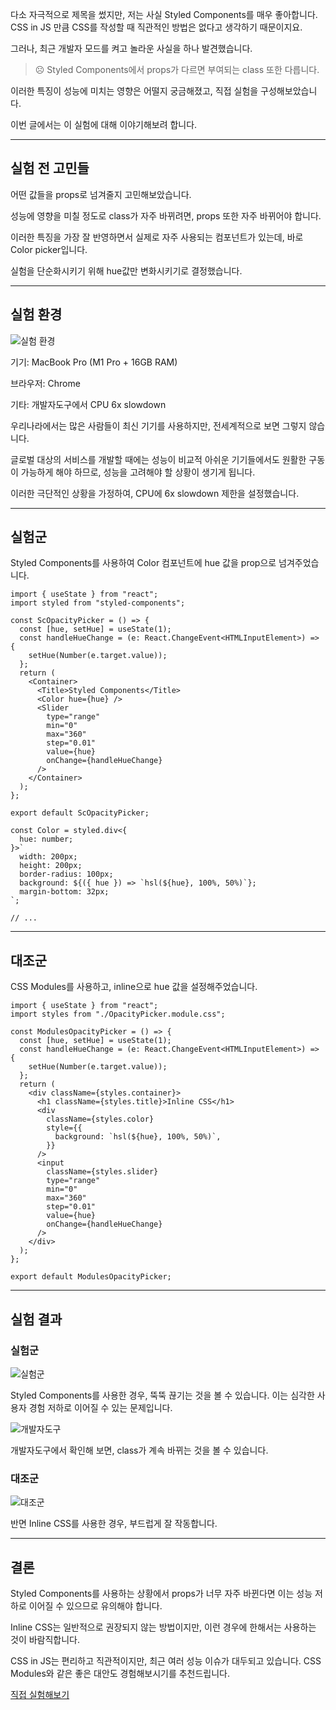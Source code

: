 다소 자극적으로 제목을 썼지만, 저는 사실 Styled Components를 매우 좋아합니다. CSS in JS 만큼 CSS를 작성할 때 직관적인 방법은 없다고 생각하기 때문이지요.

그러나, 최근 개발자 모드를 켜고 놀라운 사실을 하나 발견했습니다.

> ☹️ Styled Components에서 props가 다르면 부여되는 class 또한 다릅니다.

이러한 특징이 성능에 미치는 영향은 어떨지 궁금해졌고, 직접 실험을 구성해보았습니다.

이번 글에서는 이 실험에 대해 이야기해보려 합니다.

---

## 실험 전 고민들

어떤 값들을 props로 넘겨줄지 고민해보았습니다.

성능에 영향을 미칠 정도로 class가 자주 바뀌려면, props 또한 자주 바뀌어야 합니다.

이러한 특징을 가장 잘 반영하면서 실제로 자주 사용되는 컴포넌트가 있는데, 바로 Color picker입니다.

실험을 단순화시키기 위해 hue값만 변화시키기로 결정했습니다.

---

## 실험 환경

![실험 환경](https://velog.velcdn.com/images/gs18004/post/547b615b-0986-42c3-8882-e40a8012cdd5/image.png)

기기: MacBook Pro (M1 Pro + 16GB RAM)

브라우저: Chrome

기타: 개발자도구에서 CPU 6x slowdown

우리나라에서는 많은 사람들이 최신 기기를 사용하지만, 전세계적으로 보면 그렇지 않습니다.

글로벌 대상의 서비스를 개발할 때에는 성능이 비교적 아쉬운 기기들에서도 원활한 구동이 가능하게 해야 하므로, 성능을 고려해야 할 상황이 생기게 됩니다.

이러한 극단적인 상황을 가정하여, CPU에 6x slowdown 제한을 설정했습니다.

---

## 실험군

Styled Components를 사용하여 Color 컴포넌트에 hue 값을 prop으로 넘겨주었습니다.

```tsx
import { useState } from "react";
import styled from "styled-components";

const ScOpacityPicker = () => {
  const [hue, setHue] = useState(1);
  const handleHueChange = (e: React.ChangeEvent<HTMLInputElement>) => {
    setHue(Number(e.target.value));
  };
  return (
    <Container>
      <Title>Styled Components</Title>
      <Color hue={hue} />
      <Slider
        type="range"
        min="0"
        max="360"
        step="0.01"
        value={hue}
        onChange={handleHueChange}
      />
    </Container>
  );
};

export default ScOpacityPicker;

const Color = styled.div<{
  hue: number;
}>`
  width: 200px;
  height: 200px;
  border-radius: 100px;
  background: ${({ hue }) => `hsl(${hue}, 100%, 50%)`};
  margin-bottom: 32px;
`;

// ...
```

---

## 대조군

CSS Modules를 사용하고, inline으로 hue 값을 설정해주었습니다.

```tsx
import { useState } from "react";
import styles from "./OpacityPicker.module.css";

const ModulesOpacityPicker = () => {
  const [hue, setHue] = useState(1);
  const handleHueChange = (e: React.ChangeEvent<HTMLInputElement>) => {
    setHue(Number(e.target.value));
  };
  return (
    <div className={styles.container}>
      <h1 className={styles.title}>Inline CSS</h1>
      <div
        className={styles.color}
        style={{
          background: `hsl(${hue}, 100%, 50%)`,
        }}
      />
      <input
        className={styles.slider}
        type="range"
        min="0"
        max="360"
        step="0.01"
        value={hue}
        onChange={handleHueChange}
      />
    </div>
  );
};

export default ModulesOpacityPicker;
```

---

## 실험 결과

### 실험군

![실험군](https://velog.velcdn.com/images/gs18004/post/32b157bc-fb77-4e08-a495-eacc3b2fbc04/image.gif)

Styled Components를 사용한 경우, 뚝뚝 끊기는 것을 볼 수 있습니다. 이는 심각한 사용자 경험 저하로 이어질 수 있는 문제입니다.

![개발자도구](https://velog.velcdn.com/images/gs18004/post/aae941f2-282a-46cf-ab3f-a81209fde354/image.gif)

개발자도구에서 확인해 보면, class가 계속 바뀌는 것을 볼 수 있습니다.

### 대조군

![대조군](https://velog.velcdn.com/images/gs18004/post/68627134-6f7c-42a2-add0-d00cbba19c56/image.gif)

반면 Inline CSS를 사용한 경우, 부드럽게 잘 작동합니다.

---

## 결론

Styled Components를 사용하는 상황에서 props가 너무 자주 바뀐다면 이는 성능 저하로 이어질 수 있으므로 유의해야 합니다.

Inline CSS는 일반적으로 권장되지 않는 방법이지만, 이런 경우에 한해서는 사용하는 것이 바람직합니다.

CSS in JS는 편리하고 직관적이지만, 최근 여러 성능 이슈가 대두되고 있습니다. CSS Modules와 같은 좋은 대안도 경험해보시기를 추천드립니다.

[직접 실험해보기](https://styledcomponents-is-bad.vercel.app)
